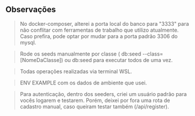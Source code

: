 ## Observações

> No docker-composer, alterei a porta local do banco para "3333" para não conflitar com ferramentas de trabalho que utilizo atualmente. Caso prefira, pode optar por mudar para a porta padrão 3306 do mysql.

> Rode os seeds manualmente por classe ( db:seed --class=[NomeDaClasse]) ou db:seed para executar todos de uma vez.

> Todas operações realizadas via terminal WSL.

> ENV EXAMPLE com os dados de ambiente que usei.

> Para autenticação, dentro dos seeders, criei um usuário padrão para vocês logarem e testarem. Porém, deixei por fora uma rota de cadastro manual, caso queiram testar também (/api/register).
